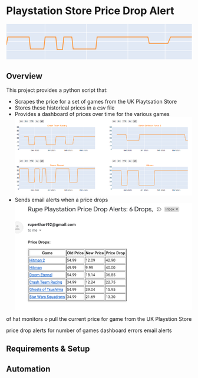 # Playstation Store Price Drop Alert
![price drop graphic](https://github.com/rhart-rup/Playstation-Store-Price-Drop-Alert/blob/main/Graphics/Graph3.png?raw=true)

## Overview

This project provides a python script that: 
* Scrapes the price for a set of games from the UK Playtsation Store
* Stores these historical prices in a csv file
* Provides a dashboard of prices over time for the various games  
![](https://github.com/rhart-rup/Playstation-Store-Price-Drop-Alert/blob/main/Graphics/Example%20Dashboard.png)
* Sends email alerts when a price drops
![](https://github.com/rhart-rup/Playstation-Store-Price-Drop-Alert/blob/main/Graphics/Example%20email%20notification.png)
 


of hat monitors o pull the current price for  game from the UK Playstion Store

price drop alerts for number of games 
dashboard 
errors 
email alerts 

## Requirements & Setup
## Automation
